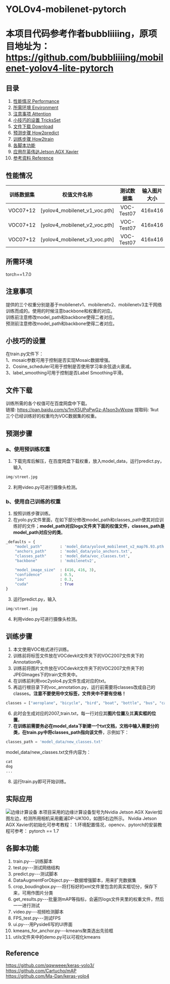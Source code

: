 # YOLOv4-mobilenet-pytorch
# 本项目代码参考作者bubbliiiing，原项目地址为：https://github.com/bubbliiiing/mobilenet-yolov4-lite-pytorch
## 目录
1. [性能情况 Performance](#性能情况)
2. [所需环境 Environment](#所需环境)
3. [注意事项 Attention](#注意事项)
4. [小技巧的设置 TricksSet](#小技巧的设置)
5. [文件下载 Download](#文件下载)
6. [预测步骤 How2predict](#预测步骤)
7. [训练步骤 How2train](#训练步骤)
8. [各脚本功能](#各脚本功能)
9. [应用在英伟达Jetson AGX Xavier](#实际应用)
10. [参考资料 Reference](#Reference)

## 性能情况
| 训练数据集 | 权值文件名称 | 测试数据集 | 输入图片大小 | mAP 0.5:0.95 | mAP 0.5 |
| :-----: | :-----: | :------: | :------: | :------: | :-----: |
| VOC07+12 | [yolov4_mobilenet_v1_voc.pth]| VOC-Test07 | 416x416 | - | 79.72
| VOC07+12 | [yolov4_mobilenet_v2_voc.pth] | VOC-Test07 | 416x416 | - | 80.12
| VOC07+12 | [yolov4_mobilenet_v3_voc.pth] | VOC-Test07 | 416x416 | - | 79.01

## 所需环境
torch==1.7.0

## 注意事项
提供的三个权重分别是基于mobilenetv1、mobilenetv2、mobilenetv3主干网络训练而成的。使用的时候注意backbone和权重的对应。   
训练前注意修改model_path和backbone使得二者对应。   
预测前注意修改model_path和backbone使得二者对应。   

## 小技巧的设置
在train.py文件下：   
1、mosaic参数可用于控制是否实现Mosaic数据增强。    
2、Cosine_scheduler可用于控制是否使用学习率余弦退火衰减。    
3、label_smoothing可用于控制是否Label Smoothing平滑。   

## 文件下载 
训练所需的各个权值可在百度网盘中下载。    
链接: https://pan.baidu.com/s/1mX5UPqPwGz-A1son3vWxqw 提取码: 1kut     
三个已经训练好的权重均为VOC数据集的权重。  
  
## 预测步骤
### a、使用预训练权重
1. 下载完库后解压，在百度网盘下载权重，放入model_data，运行predict.py，输入  
```python
img/street.jpg
``` 
2. 利用video.py可进行摄像头检测。  
### b、使用自己训练的权重
1. 按照训练步骤训练。  
2. 在yolo.py文件里面，在如下部分修改model_path和classes_path使其对应训练好的文件；**model_path对应logs文件夹下面的权值文件，classes_path是model_path对应分的类**。  
```python
_defaults = {
    "model_path"        : 'model_data/yolov4_mobilenet_v2_map76.93.pth',
    "anchors_path"      : 'model_data/yolo_anchors.txt',
    "classes_path"      : 'model_data/voc_classes.txt',
    "backbone"          : 'mobilenetv2',
    
    "model_image_size"  : (416, 416, 3),
    "confidence"        : 0.5,
    "iou"               : 0.3,
    "cuda"              : True
}
```
3. 运行predict.py，输入  
```python
img/street.jpg
```
4. 利用video.py可进行摄像头检测。  

## 训练步骤
1. 本文使用VOC格式进行训练。  
2. 训练前将标签文件放在VOCdevkit文件夹下的VOC2007文件夹下的Annotation中。  
3. 训练前将图片文件放在VOCdevkit文件夹下的VOC2007文件夹下的JPEGImages下的train文件夹中。  
4. 在训练前利用voc2yolo4.py文件生成对应的txt。  
5. 再运行根目录下的voc_annotation.py，运行前需要将classes改成自己的classes。**注意不要使用中文标签，文件夹中不要有空格！**   
```python
classes = ["aeroplane", "bicycle", "bird", "boat", "bottle", "bus", "car", "cat", "chair", "cow", "diningtable", "dog", "horse", "motorbike", "person", "pottedplant", "sheep", "sofa", "train", "tvmonitor"]
```
6. 此时会生成对应的2007_train.txt，每一行对应其**图片位置**及其**真实框的位置**。  
7. **在训练前需要务必在model_data下新建一个txt文档，文档中输入需要分的类，在train.py中将classes_path指向该文件**，示例如下：   
```python
classes_path = 'model_data/new_classes.txt'    
```
model_data/new_classes.txt文件内容为：   
```python
cat
dog
...
```
8. 运行train.py即可开始训练。

## 实际应用
![边缘计算设备](https://user-images.githubusercontent.com/57827447/125183208-33876a00-e247-11eb-9be0-18b6c78f4930.jpg)
本项目采用的边缘计算设备型号为Nvidia Jetson AGX Xavier如图左边，检测所用相机采用戴浦DP-UK100，如图5右边所示。
Nvidia Jetson AGX Xavier的初始化可参考教程：
1.环境配置情况，opencv、pytorch的安装教程可参考：
 pytorch == 1.7


## 各脚本功能
1. train.py---训练脚本
2. test.py---测试网络结构
3. predict.py---测试脚本
4. DataAugmentForObject.py---数据增强脚本，用来扩充数据集
5. crop_boudingbox.py---将打标好的xml文件里包含的真实框切分，保存下来，可用作图片分类
6. get_results.py---批量测mAP等指标，会遍历logs文件夹里的权重文件，然后一一进行测试
7. video.py---视频检测脚本
8. FPS_test.py---测试FPS
9. ui.py---用Pyside6写的UI界面
10. kmeans_for_anchor.py---kmeans聚类选出先验框
11. utils文件夹中的demo.py可以可视化kmeans

## Reference
https://github.com/qqwweee/keras-yolo3/  
https://github.com/Cartucho/mAP  
https://github.com/Ma-Dan/keras-yolo4 
